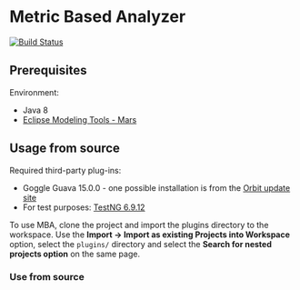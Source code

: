 # Metric Based Analyzer

[![Build Status](https://travis-ci.org/FTSRG/model-analyzer.svg?branch=incremental)](https://travis-ci.org/FTSRG/model-analyzer)

## Prerequisites

Environment:
 * Java 8
 * [Eclipse Modeling Tools - Mars](http://www.eclipse.org/downloads/packages/eclipse-modeling-tools/mars2)

## Usage from source

Required third-party plug-ins:
 * Goggle Guava 15.0.0 - one possible installation is from the [Orbit update site](http://download.eclipse.org/tools/orbit/downloads/drops/R20151221205849/repository/)
 * For test purposes: [TestNG 6.9.12](http://testng.org/doc/index.html)

To use MBA, clone the project and import the plugins directory to the workspace. Use the **Import -> Import as existing Projects into Workspace** option, select the `plugins/` directory and select the **Search for nested projects option** on the same page.


### Use from source



